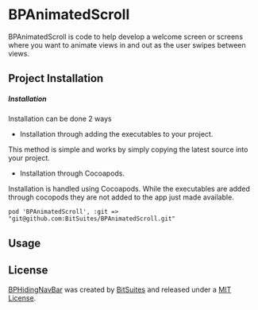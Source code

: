 BPAnimatedScroll
================================

BPAnimatedScroll is code to help develop a welcome screen or screens where you want to animate views in and out as the user swipes between views.

## Project Installation ##

##### Installation #####

Installation can be done 2 ways

- Installation through adding the executables to your project.

This method is simple and works by simply copying the latest source into your project.

- Installation through Cocoapods.

Installation is handled using Cocoapods. While the executables are added through cocopods they are not added to the app just made available.

`pod 'BPAnimatedScroll', :git => "git@github.com:BitSuites/BPAnimatedScroll.git"`


## Usage ##

## License

[BPHidingNavBar](https://github.com/BitSuites/BPHidingNavBar) was created by [BitSuites](https://github.com/BitSuites) and released under a [MIT License](License).

